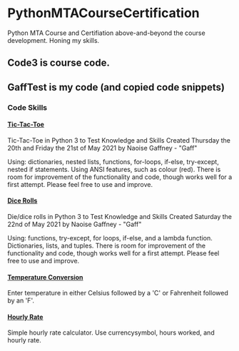 # PythonMTACourseCertification
Python MTA Course and Certifiation above-and-beyond the course development. Honing my skills.

## Code3 is course code.
## GaffTest is my code (and copied code snippets)
### Code Skills
#### [Tic-Tac-Toe](https://github.com/NaoiseGaffney/PythonMTACourseCertification/blob/master/GaffTest/ticTacToe.py)
Tic-Tac-Toe in Python 3 to Test Knowledge and Skills
Created Thursday the 20th and Friday the 21st of May 2021 by Naoise Gaffney - "Gaff"

Using: dictionaries, nested lists, functions, for-loops, if-else, try-except, nested if statements. Using ANSI features, such as colour (red). There is room for improvement of the functionality and code, though works well for a first attempt. Please feel free to use and improve.

#### [Dice Rolls](https://github.com/NaoiseGaffney/PythonMTACourseCertification/blob/master/GaffTest/diceRolls.py)
Die/dice rolls in Python 3 to Test Knowledge and Skills
Created Saturday the 22nd of May 2021 by Naoise Gaffney - "Gaff"

Using: functions, try-except, for loops, if-else, and a lambda function. Dictionaries, lists, and tuples. There is room for improvement of the functionality and code, though works well for a first attempt. Please feel free to use and improve.

#### [Temperature Conversion](https://github.com/NaoiseGaffney/PythonMTACourseCertification/blob/master/GaffTest/temperatureConversion.py)
Enter temperature in either Celsius followed by a 'C' or Fahrenheit followed by an 'F'.

#### [Hourly Rate](https://github.com/NaoiseGaffney/PythonMTACourseCertification/blob/master/GaffTest/hourlyRate.py)
Simple hourly rate calculator. Use currencysymbol, hours worked, and hourly rate.
